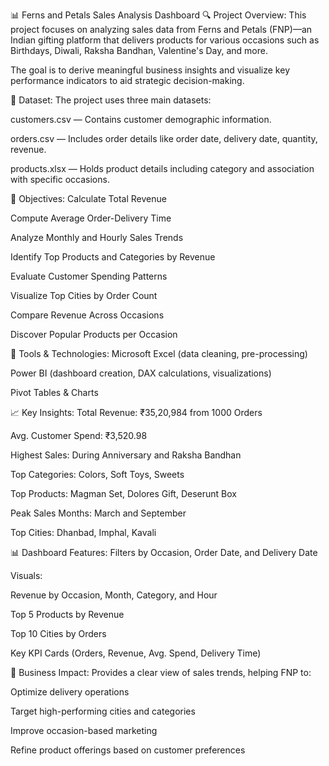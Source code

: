 📊 Ferns and Petals Sales Analysis Dashboard
🔍 Project Overview:
This project focuses on analyzing sales data from Ferns and Petals (FNP)—an Indian gifting platform that delivers products for various occasions such as Birthdays, Diwali, Raksha Bandhan, Valentine's Day, and more.

The goal is to derive meaningful business insights and visualize key performance indicators to aid strategic decision-making.

📁 Dataset:
The project uses three main datasets:

customers.csv — Contains customer demographic information.

orders.csv — Includes order details like order date, delivery date, quantity, revenue.

products.xlsx — Holds product details including category and association with specific occasions.

🎯 Objectives:
Calculate Total Revenue

Compute Average Order-Delivery Time

Analyze Monthly and Hourly Sales Trends

Identify Top Products and Categories by Revenue

Evaluate Customer Spending Patterns

Visualize Top Cities by Order Count

Compare Revenue Across Occasions

Discover Popular Products per Occasion

🧰 Tools & Technologies:
Microsoft Excel (data cleaning, pre-processing)

Power BI (dashboard creation, DAX calculations, visualizations)

Pivot Tables & Charts

📈 Key Insights:
Total Revenue: ₹35,20,984 from 1000 Orders

Avg. Customer Spend: ₹3,520.98

Highest Sales: During Anniversary and Raksha Bandhan

Top Categories: Colors, Soft Toys, Sweets

Top Products: Magman Set, Dolores Gift, Deserunt Box

Peak Sales Months: March and September

Top Cities: Dhanbad, Imphal, Kavali

📊 Dashboard Features:
Filters by Occasion, Order Date, and Delivery Date

Visuals:

Revenue by Occasion, Month, Category, and Hour

Top 5 Products by Revenue

Top 10 Cities by Orders

Key KPI Cards (Orders, Revenue, Avg. Spend, Delivery Time)

🚀 Business Impact:
Provides a clear view of sales trends, helping FNP to:

Optimize delivery operations

Target high-performing cities and categories

Improve occasion-based marketing

Refine product offerings based on customer preferences
